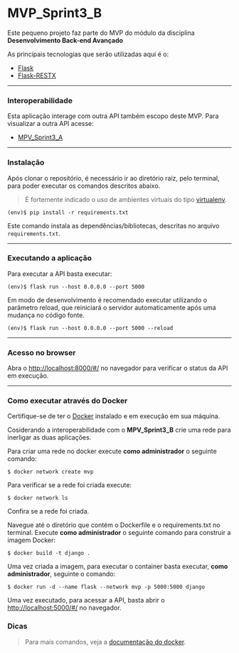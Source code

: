 # MVP_Sprint3_B

Este pequeno projeto faz parte do MVP do módulo da disciplina **Desenvolvimento Back-end Avançado** 

As principais tecnologias que serão utilizadas aqui é o:
 - [Flask](https://flask.palletsprojects.com/en/2.3.x/)
 - [Flask-RESTX](https://flask-restx.readthedocs.io/en/latest/)

---
### Interoperabilidade

Esta aplicação interage com outra API também escopo deste MVP. Para visualizar a outra API acesse:
 - [MPV_Sprint3_A](https://github.com/Thi4gobit/MVP_Sprint3_A)

---
### Instalação

Após clonar o repositório, é necessário ir ao diretório raiz, pelo terminal, para poder executar os comandos descritos abaixo.

> É fortemente indicado o uso de ambientes virtuais do tipo [virtualenv](https://virtualenv.pypa.io/en/latest/installation.html).

```
(env)$ pip install -r requirements.txt
```

Este comando instala as dependências/bibliotecas, descritas no arquivo `requirements.txt`.

---
### Executando a aplicação

Para executar a API basta executar:

```
(env)$ flask run --host 0.0.0.0 --port 5000
```

Em modo de desenvolvimento é recomendado executar utilizando o parâmetro reload, que reiniciará o servidor
automaticamente após uma mudança no código fonte. 

```
(env)$ flask run --host 0.0.0.0 --port 5000 --reload
```

---
### Acesso no browser

Abra o [http://localhost:8000/#/](http://localhost:8000/#/) no navegador para verificar o status da API em execução.

---
### Como executar através do Docker

Certifique-se de ter o [Docker](https://docs.docker.com/engine/install/) instalado e em execução em sua máquina.

Cosiderando a interoperabilidade com o **MPV_Sprint3_B** crie uma rede para inerligar as duas aplicações.

Para criar uma rede no docker execute **como administrador** o seguinte comando:

```
$ docker network create mvp
```

Para verificar se a rede foi criada execute:

```
$ docker network ls
```

Confira se a rede foi criada.

Navegue até o diretório que contém o Dockerfile e o requirements.txt no terminal.
Execute **como administrador** o seguinte comando para construir a imagem Docker:

```
$ docker build -t django .
```

Uma vez criada a imagem, para executar o container basta executar, **como administrador**, seguinte o comando:

```
$ docker run -d --name flask --network mvp -p 5000:5000 django
```

Uma vez executado, para acessar a API, basta abrir o [http://localhost:5000/#/](http://localhost:5000/#/) no navegador.


### Dicas

>Para mais comandos, veja a [documentação do docker](https://docs.docker.com/engine/reference/run/).
